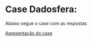 # Case Dadosfera:
Abaixo segue o case com as respostas

[Apresentação do case](https://youtu.be/rQGkaggsq9I)


